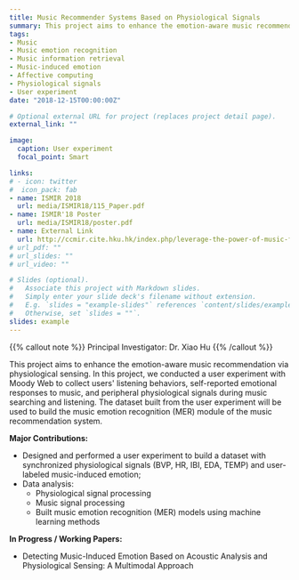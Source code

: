 ```yaml
---
title: Music Recommender Systems Based on Physiological Signals
summary: This project aims to enhance the emotion-aware music recommendation via physiological sensing.
tags:
- Music
- Music emotion recognition
- Music information retrieval
- Music-induced emotion
- Affective computing
- Physiological signals
- User experiment
date: "2018-12-15T00:00:00Z"

# Optional external URL for project (replaces project detail page).
external_link: ""

image:
  caption: User experiment
  focal_point: Smart

links:
# - icon: twitter
#  icon_pack: fab
- name: ISMIR 2018
  url: media/ISMIR18/115_Paper.pdf
- name: ISMIR'18 Poster
  url: media/ISMIR18/poster.pdf
- name: External Link
  url: http://ccmir.cite.hku.hk/index.php/leverage-the-power-of-music-for-learning/
# url_pdf: ""
# url_slides: ""
# url_video: ""

# Slides (optional).
#   Associate this project with Markdown slides.
#   Simply enter your slide deck's filename without extension.
#   E.g. `slides = "example-slides"` references `content/slides/example-slides.md`.
#   Otherwise, set `slides = ""`.
slides: example
---
```


{{% callout note %}}
Principal Investigator: Dr. Xiao Hu
{{% /callout %}}

This project aims to enhance the emotion-aware music recommendation via physiological sensing. In this project, we conducted a user experiment with Moody Web to collect users' listening behaviors, self-reported emotional responses to music, and peripheral physiological signals during music searching and listening. The dataset built from the user experiment will be used to build the music emotion recognition (MER) module of the music recommendation system.


**Major Contributions:**
- Designed and performed a user experiment to build a dataset with synchronized physiological signals (BVP, HR, IBI, EDA, TEMP) and user-labeled music-induced emotion;
- Data analysis: 
    * Physiological signal processing 
    * Music signal processing 
    * Built music emotion recognition (MER) models using machine learning methods

**In Progress / Working Papers:**
- Detecting Music-Induced Emotion Based on Acoustic Analysis and Physiological Sensing: A Multimodal Approach
